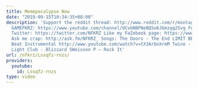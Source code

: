 ```yaml
---
title: Memepocalypse Now
date: "2019-09-15T10:34:35+08:00"
description: 'Support the reddit thread: http://www.reddit.com/r/montageparodies/comments/34eze4/memepocalypse_now/
  GAMEFKRZ: https://www.youtube.com/channel/UCvbNBFNeBQ5o6JGmzqq2Svg Follow me on
  Twitter: https://twitter.com/NFKRZ Like my FaZebook page: https://www.facebook.com/NFKRZ1
  Ask me crap: http://ask.fm/NFKRZ_ Songs: The Doors - The End LIMIT BEATS - Trap
  Beat Instrumental http://www.youtube.com/watch?v=tX3ArbnXrmM Twine - Throwback Thursday
  Light Club - Blizzard SWeissen P – Rock It'
url: /nfkrz/Lssqfz-rnzs/
providers:
  youtube:
    id: Lssqfz-rnzs
type: video
---
```

